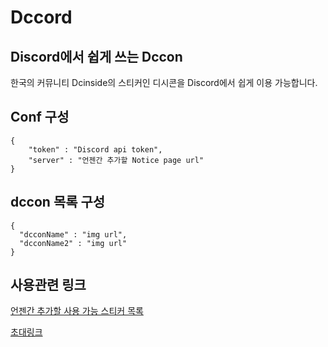 # Dccord
## Discord에서 쉽게 쓰는 Dccon

한국의 커뮤니티 Dcinside의 스티커인 디시콘을 Discord에서 쉽게 이용 가능합니다.

## Conf 구성
```
{
    "token" : "Discord api token",
    "server" : "언젠간 추가할 Notice page url"
}
```

## dccon 목록 구성
```
{
  "dcconName" : "img url",
  "dcconName2" : "img url"
}
```

## 사용관련 링크

[언젠간 추가할 사용 가능 스티커 목록](https://gist.github.com/hdrsd/360f143891e0f5a0a0479bce9ccbe576/)

[초대링크](https://discordapp.com/api/oauth2/authorize?client_id=428634488176902144&permissions=68608&redirect_uri=http%3A%2F%2F59.22.167.217&response_type=code&scope=connections%20bot%20messages.read/)
